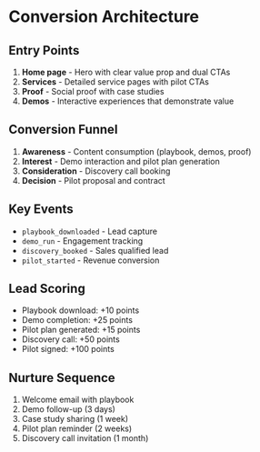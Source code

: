 # Conversion Architecture

## Entry Points
1. **Home page** - Hero with clear value prop and dual CTAs
2. **Services** - Detailed service pages with pilot CTAs
3. **Proof** - Social proof with case studies
4. **Demos** - Interactive experiences that demonstrate value

## Conversion Funnel
1. **Awareness** - Content consumption (playbook, demos, proof)
2. **Interest** - Demo interaction and pilot plan generation
3. **Consideration** - Discovery call booking
4. **Decision** - Pilot proposal and contract

## Key Events
- `playbook_downloaded` - Lead capture
- `demo_run` - Engagement tracking
- `discovery_booked` - Sales qualified lead
- `pilot_started` - Revenue conversion

## Lead Scoring
- Playbook download: +10 points
- Demo completion: +25 points
- Pilot plan generated: +15 points
- Discovery call: +50 points
- Pilot signed: +100 points

## Nurture Sequence
1. Welcome email with playbook
2. Demo follow-up (3 days)
3. Case study sharing (1 week)
4. Pilot plan reminder (2 weeks)
5. Discovery call invitation (1 month)
